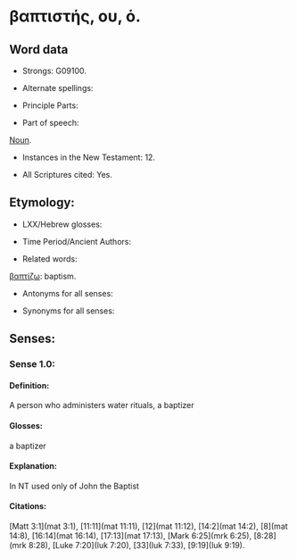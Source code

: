# βαπτιστής, ου, ὁ.

<!-- Status: S2=NeedsFinalCheck -->
<!-- Lexica used for edits: LN MM -->

## Word data

* Strongs: G09100.


* Alternate spellings:  

* Principle Parts: 

* Part of speech: 

[Noun](http://ugg.readthedocs.io/en/latest/noun.html). 

* Instances in the New Testament: 12.

* All Scriptures cited: Yes.

## Etymology: 

* LXX/Hebrew glosses: 

* Time Period/Ancient Authors: 

* Related words: 

[βαπτίζω](../G09070/01.md): baptism.

* Antonyms for all senses:

* Synonyms for all senses: 

## Senses:

### Sense  1.0: 

#### Definition: 

A person who administers water rituals, a baptizer

#### Glosses: 

a baptizer 

#### Explanation: 

In NT used only of John the Baptist 

#### Citations: 

[Matt 3:1](mat 3:1), [11:11](mat 11:11), [12](mat 11:12), [14:2](mat 14:2), [8](mat 14:8), [16:14](mat 16:14), [17:13](mat 17:13), [Mark 6:25](mrk 6:25), [8:28](mrk 8:28), [Luke 7:20](luk 7:20), [33](luk 7:33), [9:19](luk 9:19).
